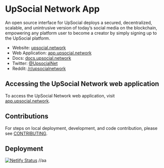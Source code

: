 # UpSocial Network App

An open source interface for UpSocial deploys a secured, decentralized, scalable, and unintrusive version of today’s social media on the blockchain, empowering any platform user to become a creator by simply signing up to the UpSocial platform.

- Website: [upsocial.network](http://upsocial.network/)
- Web Application: [app.upsocial.network](https://app.upsocial.network)
- Docs: [docs.upsocial.network](https://docs.upsocial.network)
- Twitter: [@UpsocialNet](https://twitter.com/UpsocialNet)
- Reddit: [/r/upsocialnetwork](https://www.reddit.com/r/upsocialnetwork)

## Accessing the UpSocial Network web application

To access the UpSocial Network web application, visit [app.upsocial.network](https://app.upsocial.network).

## Contributions

For steps on local deployment, development, and code contribution, please see [CONTRIBUTING](./CONTRIBUTING.md).

## Deployment

[![Netlify Status](https://api.netlify.com/api/v1/badges/c9b8ce26-2fd7-497f-8aaf-51d1fea5291d/deploy-status)](https://app.netlify.com/sites/unruffled-snyder-b2165b/deploys)
//aa
